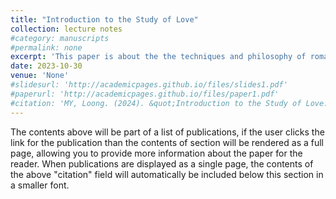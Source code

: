 ```yaml
---
title: "Introduction to the Study of Love"
collection: lecture notes
#category: manuscripts
#permalink: none
excerpt: 'This paper is about the the techniques and philosophy of romantic relationships.'
date: 2023-10-30
venue: 'None'
#slidesurl: 'http://academicpages.github.io/files/slides1.pdf'
#paperurl: 'http://academicpages.github.io/files/paper1.pdf'
#citation: 'MY, Loong. (2024). &quot;Introduction to the Study of Love.&quot; <i>Inventiones of Love</i>. 1(1).'
---
```


The contents above will be part of a list of publications, if the user clicks the link for the publication than the contents of section will be rendered as a full page, allowing you to provide more information about the paper for the reader. When publications are displayed as a single page, the contents of the above "citation" field will automatically be included below this section in a smaller font.
